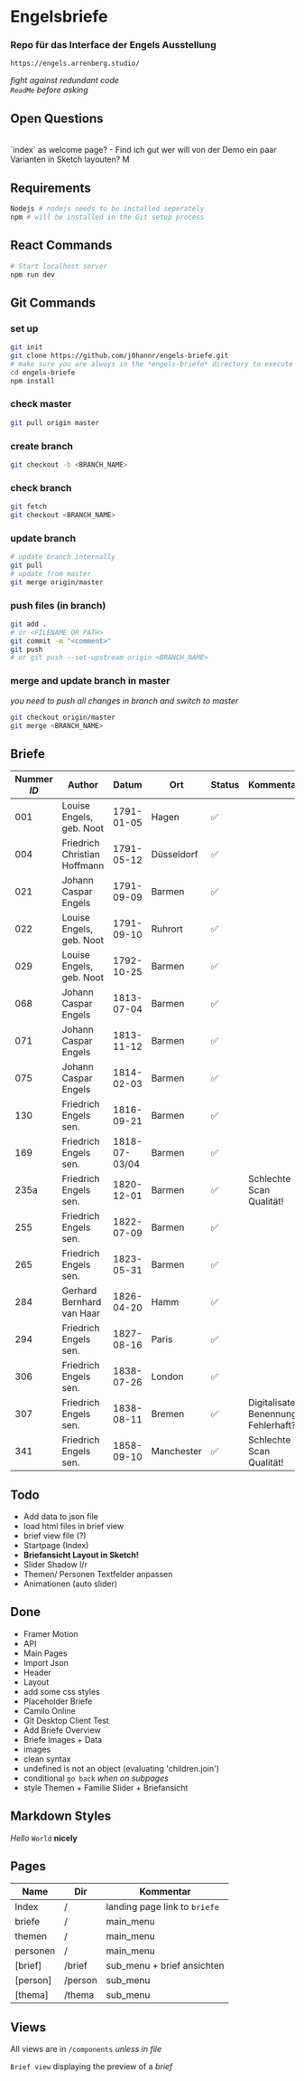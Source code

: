 # Engelsbriefe

### Repo für das Interface der Engels Ausstellung
`https://engels.arrenberg.studio/`

*fight against redundant code* <br>
*`ReadMe` before asking*

## Open Questions 
<br>
`index` as welcome page? - Find ich gut wer will von der Demo ein paar Varianten in Sketch layouten? M




## Requirements
```bash
Nodejs # nodejs needs to be installed seperately 
npm # will be installed in the Git setup process
```

## React Commands
```bash
# Start localhost server
npm run dev
```

## Git Commands

### set up 
```bash
git init
git clone https://github.com/j0hannr/engels-briefe.git
# make sure you are always in the *engels-briefe* directory to execute git and nodejs
cd engels-briefe
npm install
```
### check master
```bash
git pull origin master
```
### create branch
```bash
git checkout -b <BRANCH_NAME>
```
### check branch
```bash
git fetch
git checkout <BRANCH_NAME>
```
### update branch
```bash
# update branch internally
git pull 
# update from master
git merge origin/master
```
### push files (in branch)
```bash
git add . 
# or <FILENAME OR PATH>
git commit -m "<comment>"
git push
# or git push --set-upstream origin <BRANCH_NAME> 
```
### merge and update branch in master
*you need to push all changes in branch and switch to master*
```bash
git checkout origin/master
git merge <BRANCH_NAME>
```


## Briefe

Nummer *ID* | Author | Datum | Ort | Status | Kommentar 
--- | --- | --- | --- | --- | ---
001 | Louise Engels, geb. Noot | 1791-01-05 | Hagen | :white_check_mark: | 
004 | Friedrich Christian Hoffmann | 1791-05-12 | Düsseldorf | :white_check_mark: |
021 | Johann Caspar Engels | 1791-09-09| Barmen | :white_check_mark: |
022 | Louise Engels, geb. Noot | 1791-09-10 | Ruhrort | :white_check_mark: |
029 | Louise Engels, geb. Noot | 1792-10-25 | Barmen | :white_check_mark:|
068 | Johann Caspar Engels | 1813-07-04 | Barmen | :white_check_mark:|
071 | Johann Caspar Engels | 1813-11-12 | Barmen | :white_check_mark: |
075 | Johann Caspar Engels | 1814-02-03 | Barmen | :white_check_mark: |
130 | Friedrich Engels sen. | 1816-09-21 | Barmen | :white_check_mark: |
169 | Friedrich Engels sen. | 1818-07-03/04 | Barmen | :white_check_mark: |
235a | Friedrich Engels sen. | 1820-12-01 | Barmen | :white_check_mark: | Schlechte Scan Qualität!
255 | Friedrich Engels sen. | 1822-07-09 | Barmen | :white_check_mark: |
265 | Friedrich Engels sen. | 1823-05-31 | Barmen | :white_check_mark: |
284 | Gerhard Bernhard van Haar | 1826-04-20 | Hamm | :white_check_mark: |
294 | Friedrich Engels sen. | 1827-08-16 | Paris | :white_check_mark: |
306 | Friedrich Engels sen. | 1838-07-26 | London | :white_check_mark: |
307 | Friedrich Engels sen. | 1838-08-11 | Bremen | :white_check_mark: | Digitalisate Benennung Fehlerhaft?
341 | Friedrich Engels sen. | 1858-09-10 | Manchester | :white_check_mark: | Schlechte Scan Qualität!



## Todo

* Add data to json file
* load html files in brief view
* brief view file (?)
* Startpage (Index)
* **Briefansicht Layout in Sketch!**
* Slider Shadow l/r
* Themen/ Personen Textfelder anpassen 
* Animationen (auto slider)


## Done

* Framer Motion
* API
* Main Pages
* Import Json
* Header
* Layout
* add some css styles
* Placeholder Briefe
* Camilo Online
* Git Desktop Client Test
* Add Briefe Overview
* Briefe Images + Data
* images
* clean syntax
* undefined is not an object (evaluating 'children.join')
* conditional `go back` *when on subpages*
* style Themen + Familie Slider + Briefansicht



## Markdown Styles

*Hello* `World` **nicely**

## Pages

Name | Dir | Kommentar 
--- | --- | --- 
Index | / | landing page link to `briefe`
briefe | / | main_menu
themen | / | main_menu
personen | / | main_menu
[brief] | /brief | sub_menu + brief ansichten
[person] | /person | sub_menu
[thema] | /thema | sub_menu

## Views
All views are in `/components` *unless in file*

`Brief view`
displaying the preview of a *brief*
